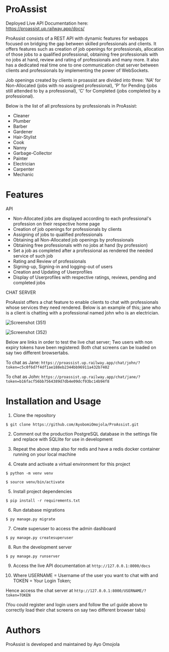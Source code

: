 # ProAssist
Deployed Live API Documentation here: https://proassist.up.railway.app/docs/

ProAssist consists of a REST API with dynamic features for webapps focused on bridging the gap between skilled professionals and clients. It offers features such as creation of job openings for professionals, allocation of those jobs to a qualified professional, obtaining free professionals with no jobs at hand, review and rating of professionals and many more. It also has a dedicated real time one to one communication chat server between clients and professionals by implementing the power of WebSockets.

Job openings created by clients in proassist are divided into three: 'NA' for Non-Allocated (jobs with no assigned professional), 'P' for Pending (jobs still attended to by a professional), 'C' for Completed (jobs completed by a professional).

Below is the list of all professions by professionals in ProAssist:
- Cleaner
- Plumber
- Barber
- Gardener
- Hair-Stylist
- Cook
- Nanny
- Garbage-Collector
- Painter
- Electrician
- Carpenter
- Mechanic

# Features
API

- Non-Allocated jobs are displayed according to each professional's profession on their respective home page
- Creation of job openings for professionals by clients
- Assigning of jobs to qualified professionals
- Obtaining all Non-Allocated job openings by professionals
- Obtaining free professionals with no jobs at hand (by profession)
- Set a job as completed after a professional as rendered the needed service of such job
- Rating and Review of professionals
- Signing-up, Signing-in and logging-out of users
- Creation and Updating of Userprofiles
- Display of Userprofiles with respective ratings, reviews, pending and completed jobs

CHAT SERVER

ProAssist offers a chat feature to enable clients to chat with professionals whose services they need rendered. Below is an example of this; jane who is a client is chatting with a professional named john who is an electrician.

![Screenshot (351)](https://github.com/AyobomiOmojola/ProAssist/assets/145074091/1d292cd5-aba9-42b6-97f3-f23089b328e9)

![Screenshot (352)](https://github.com/AyobomiOmojola/ProAssist/assets/145074091/ac279652-66e9-4ea9-a97c-f52f26b3a7e8)

Below are links in order to test the live chat server; Two users with non expiry tokens have been registered:
Both chat screens can be loaded on say two different browsertabs.

To chat as Jane: ```https://proassist.up.railway.app/chat/john/?token=c5c0f6d7f4df1ae188eb2344bb96911a432b7402```

To chat as John: ```https://proassist.up.railway.app/chat/jane/?token=b16facf56bb7564389d7db4e09dcf93bc14b94f8```


# Installation and Usage
1. Clone the repository

``` $ git clone https://github.com/AyobomiOmojola/ProAssist.git ```

2. Comment out the production PostgreSQL database in the settings file and replace with SQLlite for use in development
   
3. Repeat the above step also for redis and have a redis docker container running on your local machine
   
4. Create and activate a virtual environment for this project

``` $ python -m venv venv ```

``` $ source venv/bin/activate ```

5. Install project dependencies

``` $ pip install -r requirements.txt ```

6. Run database migrations
   
``` $ py manage.py migrate ```

7. Create superuser to access the admin dashboard
    
``` $ py manage.py createsuperuser ```

8. Run the development server
    
``` $ py manage.py runserver ```

9. Access the live API documentation at ```http://127.0.0.1:8000/docs```
    
10. Where USERNAME = Username of the user you want to chat with and TOKEN = Your Login Token;
    
Hence access the chat server at ```http://127.0.0.1:8000/USERNAME/?token=TOKEN```

(You could register and login users and follow the url guide above to correctly load their chat screens on say two different browser tabs)

# Authors
ProAssist is developed and maintained by Ayo Omojola




